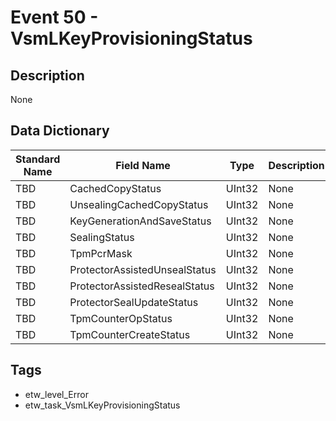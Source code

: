 # Event 50 - VsmLKeyProvisioningStatus

## Description
None

## Data Dictionary
|Standard Name|Field Name|Type|Description|Sample Value|
|---|---|---|---|---|
|TBD|CachedCopyStatus|UInt32|None|`None`|
|TBD|UnsealingCachedCopyStatus|UInt32|None|`None`|
|TBD|KeyGenerationAndSaveStatus|UInt32|None|`None`|
|TBD|SealingStatus|UInt32|None|`None`|
|TBD|TpmPcrMask|UInt32|None|`None`|
|TBD|ProtectorAssistedUnsealStatus|UInt32|None|`None`|
|TBD|ProtectorAssistedResealStatus|UInt32|None|`None`|
|TBD|ProtectorSealUpdateStatus|UInt32|None|`None`|
|TBD|TpmCounterOpStatus|UInt32|None|`None`|
|TBD|TpmCounterCreateStatus|UInt32|None|`None`|

## Tags
* etw_level_Error
* etw_task_VsmLKeyProvisioningStatus